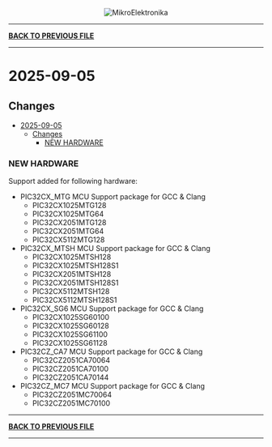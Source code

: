 <p align="center">
  <img src="http://www.mikroe.com/img/designs/beta/logo_small.png?raw=true" alt="MikroElektronika"/>
</p>

---

**[BACK TO PREVIOUS FILE](../changelog.md)**

---

# 2025-09-05

## Changes

- [2025-09-05](#2025-09-05)
  - [Changes](#changes)
    - [NEW HARDWARE](#new-hardware)

### NEW HARDWARE

Support added for following hardware:

+ PIC32CX_MTG MCU Support package for GCC & Clang
  + PIC32CX1025MTG128
  + PIC32CX1025MTG64
  + PIC32CX2051MTG128
  + PIC32CX2051MTG64
  + PIC32CX5112MTG128
+ PIC32CX_MTSH MCU Support package for GCC & Clang
  + PIC32CX1025MTSH128
  + PIC32CX1025MTSH128S1
  + PIC32CX2051MTSH128
  + PIC32CX2051MTSH128S1
  + PIC32CX5112MTSH128
  + PIC32CX5112MTSH128S1
+ PIC32CX_SG6 MCU Support package for GCC & Clang
  + PIC32CX1025SG60100
  + PIC32CX1025SG60128
  + PIC32CX1025SG61100
  + PIC32CX1025SG61128
+ PIC32CZ_CA7 MCU Support package for GCC & Clang
  + PIC32CZ2051CA70064
  + PIC32CZ2051CA70100
  + PIC32CZ2051CA70144
+ PIC32CZ_MC7 MCU Support package for GCC & Clang
  + PIC32CZ2051MC70064
  + PIC32CZ2051MC70100

---

**[BACK TO PREVIOUS FILE](../changelog.md)**

---
